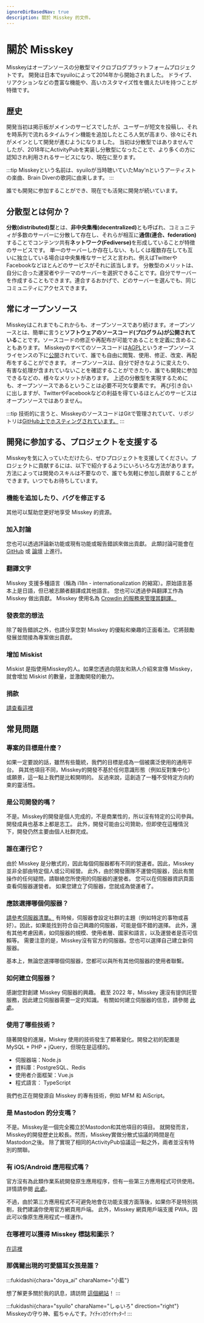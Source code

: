 ```yaml
---
ignoreDirBasedNav: true
description: 關於 Misskey 的文件。
---
```


# 關於 Misskey

Misskeyはオープンソースの分散型マイクロブログプラットフォームプロジェクトです。
開発は日本でsyuiloによって2014年から開始されました。
ドライブ、リアクションなどの豊富な機能や、高いカスタマイズ性を備えたUIを持つことが特徴です。

## 歴史

開発当初は掲示板がメインのサービスでしたが、ユーザーが短文を投稿し、それを時系列で流れるタイムライン機能を追加したところ人気が高まり、徐々にそれがメインとして開発が進むようになりました。
当初は分散型ではありませんでしたが、2018年にActivityPubを実装し分散型になったことで、より多くの方に認知され利用されるサービスになり、現在に至ります。

:::tip
Misskeyという名前は、syuiloが当時聴いていたMay'nというアーティストの楽曲、Brain Diverの歌詞に由来します。
:::

誰でも開発に参加することができ、現在でも活発に開発が続いています。

## 分散型とは何か？

<b>分散(distributed)型</b>とは、<b>非中央集権(decentralized)</b>とも呼ばれ、コミュニティが多数のサーバーに分散して存在し、それらが相互に<b>通信(連合、federation)</b>することでコンテンツ共有<b>ネットワーク(Fediverse)</b>を形成していることが特徴のサービスです。
単一のサーバーしか存在しない、もしくは複数存在しても互いに独立している場合は中央集権なサービスと言われ、例えばTwitterやFacebookなどほとんどのサービスがそれに該当します。
分散型のメリットは、自分に合った運営者やテーマのサーバーを選択できることです。自分でサーバーを作成することもできます。連合するおかげで、どのサーバーを選んでも、同じコミュニティにアクセスできます。

## 常にオープンソース

Misskeyはこれまでもこれからも、オープンソースであり続けます。オープンソースとは、簡単に言うと<b>ソフトウェアのソースコード(プログラム)が公開されている</b>ことです。ソースコードの修正や再配布が可能であることを定義に含めることもあります。
Misskeyのすべてのソースコードは[AGPL](https://github.com/misskey-dev/misskey/blob/develop/LICENSE)というオープンソースライセンスの下に[公開](https://github.com/misskey-dev)されていて、誰でも自由に閲覧、使用、修正、改変、再配布をすることができます。
オープンソースは、自分で好きなように変えたり、有害な処理が含まれていないことを確認することができたり、誰でも開発に参加できるなどの、様々なメリットがあります。
上述の分散型を実現するためにも、オープンソースであるということは必要不可欠な要素です。
再び引き合いに出しますが、TwitterやFacebookなどの利益を得ているほとんどのサービスはオープンソースではありません。

:::tip
技術的に言うと、MisskeyのソースコードはGitで管理されていて、リポジトリは[GitHub上でホスティングされています。](https://github.com/misskey-dev)
:::

## 開発に参加する、プロジェクトを支援する

Misskeyを気に入っていただけたら、ぜひプロジェクトを支援してください。プロジェクトに貢献するには、以下で紹介するようにいろいろな方法があります。方法によっては開発のスキルは不要なので、誰でも気軽に参加し貢献することができます。いつでもお待ちしています。

### 機能を追加したり、バグを修正する

其他可以幫助您更好地享受 Misskey 的資源。

### 加入討論

您也可以透過評論新功能或現有功能或報告錯誤來做出貢獻。
此類討論可能會在 [GitHub](https://github.com/misskey-dev) 或 [論壇](https://forum.misskey.io/) 上進行。

### 翻譯文字

Misskey 支援多種語言（稱為 i18n - internationalization 的縮寫）。原始語言基本上是日語，但已被志願者翻譯成其他語言。
您也可以透過參與翻譯工作為 Misskey 做出貢獻。
Misskey 使用名為 [Crowdin 的服務來管理其翻譯。](https://crowdin.com/project/misskey)

### 發表您的想法

除了報告錯誤之外，也請分享您對 Misskey 的優點和樂趣的正面看法。它將鼓勵發展並間接為專案做出貢獻。

### 增加 Miskist

Miskist 是指使用Misskey的人。如果您透過向朋友和熟人介紹來宣傳 Misskey，就會增加 Miskist 的數量，並激勵開發的動力。

### 捐款

[請查看這裡](/docs/for-users/resources/donate/)

## 常見問題

### 專案的目標是什麼？

如果一定要說的話，雖然有些籠統，我們的目標是成為一個被廣泛使用的通用平台。
與其他項目不同，Misskey的開發不基於任何意識形態（例如反對集中化）或願景，這一點上我們是比較開明的。
反過來說，這創造了一種不受特定方向約束的靈活性。

<!-- TODO: ここにロードマップへのリンク -->

### 是公司開發的嗎？

不是。Misskey的開發是個人完成的，不是商業性的，所以沒有特定的公司參與。
開發成員也基本上都是志工。
此外，開發可能由公司贊助，但即使在這種情況下，開發仍然主要由個人社群完成。

### 誰在運行它？

由於 Misskey 是分散式的，因此每個伺服器都有不同的營運者。因此，Misskey並非全部由特定個人或公司經營。
此外，由於開發團隊不運營伺服器，因此有關操作的任何疑問，請聯絡您所使用的伺服器的運營者。
您可以在伺服器資訊頁面查看伺服器運營者。
如果您建立了伺服器，您就成為營運者了。

### 應該選擇哪個伺服器？

[請參考伺服器清單。](/servers/)
有時候，伺服器會設定社群的主題（例如特定的事物或喜好）。因此，如果能找到符合自己興趣的伺服器，可能是個不錯的選擇。
此外，還有其他考慮因素，如伺服器的規模、使用者層、國家和語言，以及運營者是否可信賴等。
需要注意的是，Misskey沒有官方的伺服器。您也可以選擇自己建立新伺服器。

基本上，無論您選擇哪個伺服器，您都可以與所有其他伺服器的使用者聯繫。

### 如何建立伺服器？

感謝您對創建 Misskey 伺服器的興趣。
截至 2022 年，Misskey 還沒有提供託管服務，因此建立伺服器需要一定的知識。
有關如何建立伺服器的信息，請參閱 [此處](/docs/for-admin/install/)。

### 使用了哪些技術？

隨著開發的進展，Miskey 使用的技術發生了顯著變化。開發之初的配置是MySQL + PHP + jQuery，但現在是這樣的。

- 伺服器端：Node.js
- 資料庫：PostgreSQL、Redis
- 使用者介面框架：Vue.js
- 程式語言： TypeScript

我們也正在開發源自 Misskey 的專有技術，例如 MFM 和 AiScript。

### 是 Mastodon 的分支嗎？

不是。Misskey是一個完全獨立於Mastodon和其他項目的項目。
就開發而言，Misskey的開發歷史比較長。然而，Misskey實做分散式協議的時間是在Mastodon之後。
除了實現了相同的ActivityPub協議這一點之外，兩者並沒有特別的關聯。

### 有 iOS/Android 應用程式嗎？

官方沒有為此類作業系統開發原生應用程序，但有一些第三方應用程式可供使用。
詳情請參閱 [此處](/docs/for-users/resources/apps/)。

不過，由於第三方應用程式不可避免地會在功能支援方面落後，如果你不是特別挑剔，我們建議你使用官方網頁用戶端。
此外，Misskey 網頁用戶端支援 PWA，因此可以像原生應用程式一樣運作。

### 在哪裡可以獲得 Misskey 標誌和圖示？

[在這裡](/brand-assets/)

### 那偶爾出現的可愛貓耳女孩是誰？

:::fukidashi{chara="doya\_ai" charaName="小藍"}

想了解更多關於我的訊息，請訪問 [這個網站](https://xn--931a.moe/)！
:::

:::fukidashi{chara="syuilo" charaName="しゅいろ" direction="right"}
Misskeyの守り神、藍ちゃんです。ｱｲﾁｬﾝｶﾜｲｲﾔｯﾀｰ!
:::
